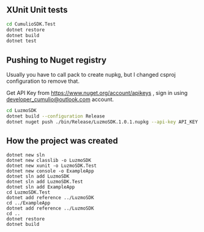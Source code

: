 
## XUnit Unit tests  

```sh
cd CumulioSDK.Test
dotnet restore
dotnet build
dotnet test
```

## Pushing to Nuget registry  

Usually you have to call pack to create nupkg, but I changed csproj configuration to remove that.  


Get API Key from https://www.nuget.org/account/apikeys , sign in using developer_cumulio@outlook.com account.

```sh
cd LuzmoSDK
dotnet build --configuration Release
dotnet nuget push ./bin/Release/LuzmoSDK.1.0.1.nupkg --api-key API_KEY --source https://api.nuget.org/v3/index.json
```


## How the project was created

```
dotnet new sln
dotnet new classlib -o LuzmoSDK
dotnet new xunit -o LuzmoSDK.Test
dotnet new console -o ExampleApp
dotnet sln add LuzmoSDK
dotnet sln add LuzmoSDK.Test
dotnet sln add ExampleApp
cd LuzmoSDK.Test
dotnet add reference ../LuzmoSDK
cd ../ExampleApp
dotnet add reference ../LuzmoSDK
cd ..
dotnet restore
dotnet build
```